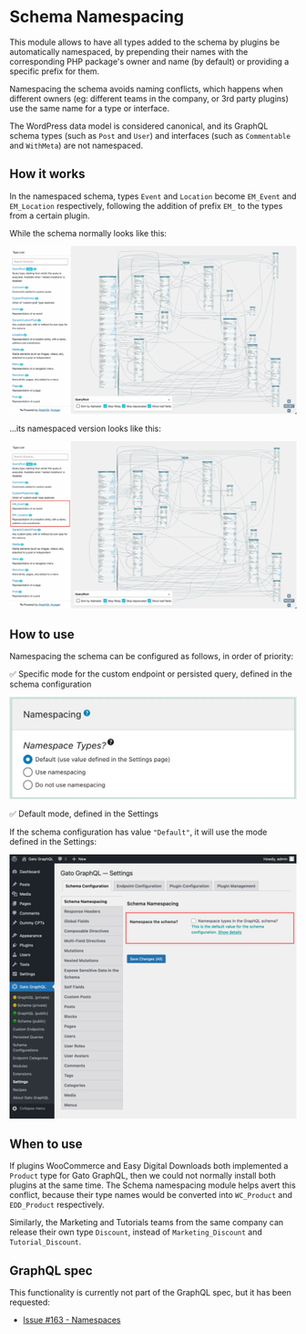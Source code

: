# Schema Namespacing

This module allows to have all types added to the schema by plugins be automatically namespaced, by prepending their names with the corresponding PHP package's owner and name (by default) or providing a specific prefix for them.

Namespacing the schema avoids naming conflicts, which happens when different owners (eg: different teams in the company, or 3rd party plugins) use the same name for a type or interface.

The WordPress data model is considered canonical, and its GraphQL schema types (such as `Post` and `User`) and interfaces (such as `Commentable` and `WithMeta`) are not namespaced.

## How it works

In the namespaced schema, types `Event` and `Location` become `EM_Event` and `EM_Location` respectively, following the addition of prefix `EM_` to the types from a certain plugin.

While the schema normally looks like this:

<div class="img-width-1024" markdown=1>

![Interactive schema](../../images/normal-interactive-schema.webp)

</div>

...its namespaced version looks like this:

<div class="img-width-1024" markdown=1>

![Namespaced interactive schema](../../images/namespaced-interactive-schema.webp)

</div>

## How to use

Namespacing the schema can be configured as follows, in order of priority:

✅ Specific mode for the custom endpoint or persisted query, defined in the schema configuration

![Namespacing, set in the Schema configuration](../../images/schema-configuration-namespacing.webp "Namespacing, set in the Schema configuration")

✅ Default mode, defined in the Settings

If the schema configuration has value `"Default"`, it will use the mode defined in the Settings:

<div class="img-width-1024" markdown=1>

![Namespacing in Settings](../../images/settings-namespacing-default.webp "Namespacing in Settings")

</div>

## When to use

If plugins WooCommerce and Easy Digital Downloads both implemented a `Product` type for Gato GraphQL, then we could not normally install both plugins at the same time. The Schema namespacing module helps avert this conflict, because their type names would be converted into `WC_Product` and `EDD_Product` respectively.

Similarly, the Marketing and Tutorials teams from the same company can release their own type `Discount`, instead of `Marketing_Discount` and `Tutorial_Discount`.

## GraphQL spec

This functionality is currently not part of the GraphQL spec, but it has been requested:

- [Issue #163 - Namespaces](https://github.com/graphql/graphql-spec/issues/163)
